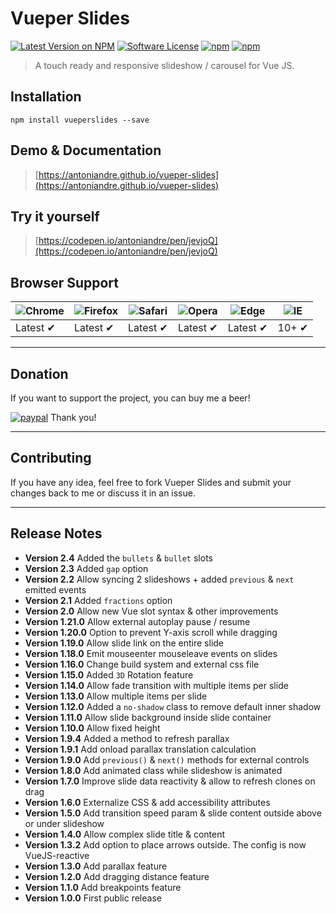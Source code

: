 # Vueper Slides

[![Latest Version on NPM](https://img.shields.io/npm/v/vueperslides.svg)](https://npmjs.com/package/vueperslides)
[![Software License](https://img.shields.io/badge/license-MIT-brightgreen.svg)](LICENSE.md)
[![npm](https://img.shields.io/npm/dt/vueperslides.svg)](https://www.npmjs.com/package/vueperslides)
[![npm](https://img.shields.io/npm/dw/vueperslides.svg)](https://www.npmjs.com/package/vueperslides)

> A touch ready and responsive slideshow / carousel for Vue JS.

## Installation

```
npm install vueperslides --save
```

## Demo & Documentation
> [https://antoniandre.github.io/vueper-slides](https://antoniandre.github.io/vueper-slides)

## Try it yourself
> [https://codepen.io/antoniandre/pen/jevjoQ](https://codepen.io/antoniandre/pen/jevjoQ)

## Browser Support
![Chrome](https://raw.github.com/alrra/browser-logos/master/src/chrome/chrome_48x48.png) | ![Firefox](https://raw.github.com/alrra/browser-logos/master/src/firefox/firefox_48x48.png) | ![Safari](https://raw.github.com/alrra/browser-logos/master/src/safari/safari_48x48.png) | ![Opera](https://raw.github.com/alrra/browser-logos/master/src/opera/opera_48x48.png) | ![Edge](https://raw.github.com/alrra/browser-logos/master/src/edge/edge_48x48.png) | ![IE](https://raw.github.com/alrra/browser-logos/master/src/archive/internet-explorer_9-11/internet-explorer_9-11_48x48.png) |
--- | --- | --- | --- | --- | --- |
Latest ✔ | Latest ✔ | Latest ✔ | Latest ✔ | Latest ✔ | 10+ ✔ |


___


## Donation

If you want to support the project, you can buy me a beer!

[![paypal](https://www.paypalobjects.com/en_AU/i/btn/btn_donateCC_LG.gif)](https://www.paypal.me/antoniandre1)
Thank you!


___


## Contributing

If you have any idea, feel free to fork Vueper Slides and submit your changes back to me or discuss it in an issue.


___


## Release Notes

- __Version 2.4__ Added the `bullets` &amp; `bullet` slots
- __Version 2.3__ Added `gap` option
- __Version 2.2__ Allow syncing 2 slideshows + added `previous` &amp; `next` emitted events
- __Version 2.1__ Added `fractions` option
- __Version 2.0__ Allow new Vue slot syntax &amp; other improvements
- __Version 1.21.0__ Allow external autoplay pause / resume
- __Version 1.20.0__ Option to prevent Y-axis scroll while dragging
- __Version 1.19.0__ Allow slide link on the entire slide
- __Version 1.18.0__ Emit mouseenter mouseleave events on slides
- __Version 1.16.0__ Change build system and external css file
- __Version 1.15.0__ Added `3D` Rotation feature
- __Version 1.14.0__ Allow fade transition with multiple items per slide
- __Version 1.13.0__ Allow multiple items per slide
- __Version 1.12.0__ Added a `no-shadow` class to remove default inner shadow
- __Version 1.11.0__ Allow slide background inside slide container
- __Version 1.10.0__ Allow fixed height
- __Version 1.9.4__ Added a method to refresh parallax
- __Version 1.9.1__ Add onload parallax translation calculation
- __Version 1.9.0__ Add `previous()` &amp; `next()` methods for external controls
- __Version 1.8.0__ Add animated class while slideshow is animated
- __Version 1.7.0__ Improve slide data reactivity &amp; allow to refresh clones on drag
- __Version 1.6.0__ Externalize CSS &amp; add accessibility attributes
- __Version 1.5.0__ Add transition speed param &amp; slide content outside above or under slideshow
- __Version 1.4.0__ Allow complex slide title &amp; content
- __Version 1.3.2__ Add option to place arrows outside. The config is now VueJS-reactive
- __Version 1.3.0__ Add parallax feature
- __Version 1.2.0__ Add dragging distance feature
- __Version 1.1.0__ Add breakpoints feature
- __Version 1.0.0__ First public release
